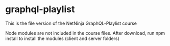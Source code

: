 # graphql-playlist
This is the file version of the NetNinja GraphQL-Playlist course

Node modules are not included in the course files. After download, run npm install to install the modules (client and server folders)
